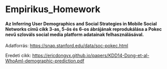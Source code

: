 # Empirikus_Homework

#### Az Inferring User Demographics and Social Strategies in Mobile Social Networks című cikk 3-as, 5-ös és 6-os ábrájának reprodukálása a Pokec nevű szlováls social media platform adatainak felhasználásával.
Adatforrás: https://snap.stanford.edu/data/soc-pokec.html

Eredeti cikk: https://ericdongyx.github.io/papers/KDD14-Dong-et-al-WhoAmI-demographic-prediction.pdf
